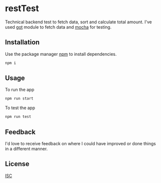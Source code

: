 # restTest

Technical backend test to fetch data, sort and calculate total amount. I've used [got](https://github.com/sindresorhus/got#readme) module to fetch data and [mocha](https://mochajs.org/) for testing.

## Installation

Use the package manager [npm](https://www.npmjs.com/) to install dependencies.

```bash
npm i
```

## Usage

To run the app

```bash
npm run start
```

To test the app

```bash
npm run test
```

## Feedback
I'd love to receive feedback on where I could have improved or done things in a different manner.

## License
[ISC](https://opensource.org/licenses/ISC)